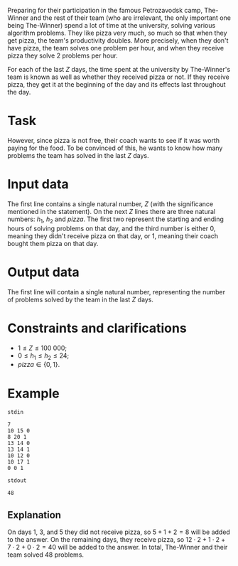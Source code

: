 Preparing for their participation in the famous Petrozavodsk camp, The-Winner and the rest of their team (who are irrelevant, the only important one being The-Winner) spend a lot of time at the university, solving various algorithm problems. They like pizza very much, so much so that when they get pizza, the team's productivity doubles. More precisely, when they don't have pizza, the team solves one problem per hour, and when they receive pizza they solve $2$ problems per hour.

For each of the last $Z$ days, the time spent at the university by The-Winner's team is known as well as whether they received pizza or not. If they receive pizza, they get it at the beginning of the day and its effects last throughout the day.

# Task

However, since pizza is not free, their coach wants to see if it was worth paying for the food. To be convinced of this, he wants to know how many problems the team has solved in the last $Z$ days.

# Input data

The first line contains a single natural number, $Z$ (with the significance mentioned in the statement). On the next $Z$ lines there are three natural numbers: $h_1$, $h_2$ and $pizza$. The first two represent the starting and ending hours of solving problems on that day, and the third number is either $0$, meaning they didn't receive pizza on that day, or $1$, meaning their coach bought them pizza on that day.

# Output data

The first line will contain a single natural number, representing the number of problems solved by the team in the last $Z$ days.

# Constraints and clarifications

* $1 \leq Z \leq 100\ 000$;
* $0 \leq h_1 \leq h_2 \leq 24$;
* $pizza \in \{0, 1\}$.

# Example

`stdin`
```
7
10 15 0
8 20 1
13 14 0
13 14 1
10 12 0
10 17 1
0 0 1
```

`stdout`
```
48
```

## Explanation

On days $1$, $3$, and $5$ they did not receive pizza, so $5 + 1 + 2 = 8$ will be added to the answer. On the remaining days, they receive pizza, so $12 \cdot 2 + 1 \cdot 2 + 7 \cdot 2 + 0 \cdot 2 = 40$ will be added to the answer. In total, The-Winner and their team solved $48$ problems.

